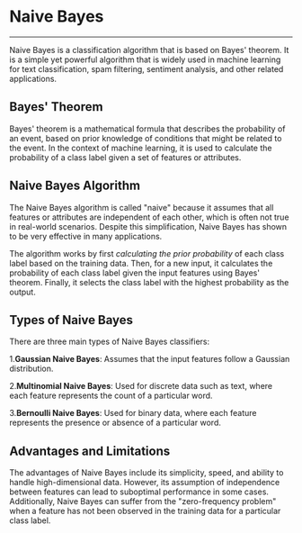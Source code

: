 
# Naive Bayes
-------------------------------------------------------------------------------------------------------------------------------------------------------------------------
Naive Bayes is a classification algorithm that is based on Bayes' theorem. It is a simple yet powerful algorithm that is widely used in machine learning for text classification, spam filtering, sentiment analysis, and other related applications.

## Bayes' Theorem
Bayes' theorem is a mathematical formula that describes the probability of an event, based on prior knowledge of conditions that might be related to the event. In the context of machine learning, it is used to calculate the probability of a class label given a set of features or attributes.

## Naive Bayes Algorithm
The Naive Bayes algorithm is called "naive" because it assumes that all features or attributes are independent of each other, which is often not true in real-world scenarios. Despite this simplification, Naive Bayes has shown to be very effective in many applications.

The algorithm works by first _calculating the prior probability_ of each class label based on the training data. Then, for a new input, it calculates the probability of each class label given the input features using Bayes' theorem. Finally, it selects the class label with the highest probability as the output.

## Types of Naive Bayes
There are three main types of Naive Bayes classifiers:

1.**Gaussian Naive Bayes**: Assumes that the input features follow a Gaussian distribution.

2.**Multinomial Naive Bayes**: Used for discrete data such as text, where each feature represents the count of a particular word.

3.**Bernoulli Naive Bayes**: Used for binary data, where each feature represents the presence or absence of a particular word.

## Advantages and Limitations
The advantages of Naive Bayes include its simplicity, speed, and ability to handle high-dimensional data. However, its assumption of independence between features can lead to suboptimal performance in some cases. Additionally, Naive Bayes can suffer from the "zero-frequency problem" when a feature has not been observed in the training data for a particular class label.
